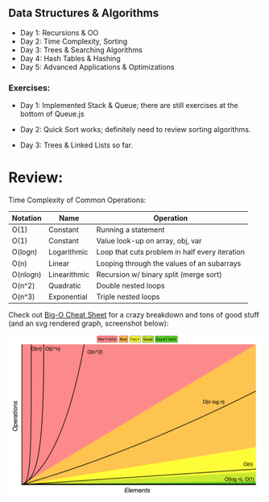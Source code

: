 ## Data Structures & Algorithms

* Day 1: Recursions & OO
* Day 2: Time Complexity, Sorting
* Day 3: Trees & Searching Algorithms
* Day 4: Hash Tables & Hashing
* Day 5: Advanced Applications & Optimizations

### Exercises:

* Day 1: Implemented Stack & Queue; there are still exercises at the bottom of Queue.js

* Day 2: Quick Sort works; definitely need to review sorting algorithms.

* Day 3: Trees & Linked Lists so far.


# Review:

Time Complexity of Common Operations:

| Notation    | Name         | Operation                                      |
| ----------- | ------------ | ---------------------------------------------- |
| O(1)        | Constant     | Running a statement                            |
| O(1)        | Constant     | Value look-up on array, obj, var               |
| O(logn)     | Logarithmic  | Loop that cuts problem in half every iteration |
| O(n)        | Linear       | Looping through the values of an subarrays     |
| O(nlogn)    | Linearithmic | Recursion w/ binary split (merge sort)         |
| O(n^2)      | Quadratic    | Double nested loops                            |
| O(n^3)      | Exponential  | Triple nested loops                            |

Check out [Big-O Cheat Sheet](http://bigocheatsheet.com/) for a crazy breakdown and tons of good stuff (and an svg rendered graph, screenshot below):

![Big-O Complexity Chart](https://github.com/ahrjarrett/algos_ds/blob/master/day3/Screen%20Shot%202017-11-10%20at%2010.28.44%20PM.png)
